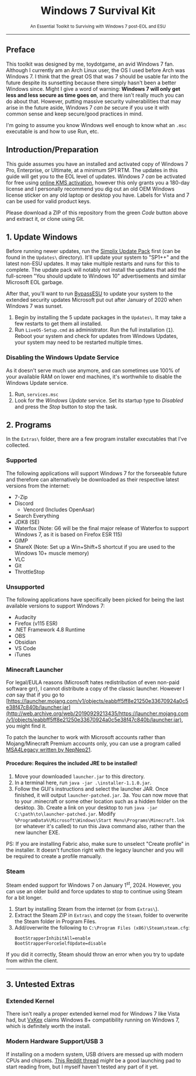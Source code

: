 <h1 align="center">Windows 7 Survival Kit</h1>
<p align="center"><small>An Essential Toolkit to Surviving with Windows 7 post-EOL and ESU</small></p>
<hr>

## Preface
This toolkit was designed by me, toydotgame, an avid Windows 7 fan. Although I currently am an Arch Linux user, the OS I used before Arch was Windows 7. I think that the great OS that was 7 should be usable far into the future despite its sunsetting because there simply hasn't been a better Windows since.
Might I give a word of warning: **Windows 7 will only get less and less secure as time goes on**, and there isn't really much you can do about that. However, putting massive security vulnerabilities that may arise in the future aside, Windows 7 _can be_ secure if you use it with common sense and keep secure/good practices in mind.

I'm going to assume you know Windows well enough to know what an `.msc` executable is and how to use Run, etc.

## Introduction/Preparation
This guide assumes you have an installed and activated copy of Windows 7 Pro, Enterprise, or Ultimate, at a minimum SP1 RTM. The updates in this guide will get you to the EOL level of updates. Windows 7 _can_ be activated for free using [online KMS activation](https://massgrave.dev/online_kms.html), however this only grants you a 180-day license and I personally recommend you dig out an old OEM Windows license sticker on any old laptop or desktop you have. Labels for Vista and 7 can be used for valid product keys.

Please download a ZIP of this repository from the green _Code_ button above and extract it, or clone using Git.

## 1. Update Windows
Before running newer updates, run the [Simplix Update Pack](https://blog.simplix.info/update7/) first (can be found in the `Updates\` directory). It'll update your system to "SP1++" and the latest non-ESU updates. It may take multiple restarts and runs for this to complete. The update pack will notably not install the updates that add the full-screen "You should update to Windows 10" advertisements and similar Microsoft EOL garbage.

After that, you'll want to run [BypassESU](https://www.youtube.com/watch?v=gpBTB3ST4kk) to update your system to the extended security updates Microsoft put out after January of 2020 when Windows 7 was sunset.
1. Begin by installing the 5 update packages in the `Updates\`. It may take a few restarts to get them all installed.
2. Run `LiveOS-Setup.cmd` as administrator. Run the full installation (<kbd>1</kbd>). Reboot your system and check for updates from Windows Updates, your system may need to be restarted multiple times.

### Disabling the Windows Update Service
As it doesn't serve much use anymore, and can sometimes use 100% of your available RAM on lower end machines, it's worthwhile to disable the Windows Update service.
1. Run, `services.msc`
2. Look for the _Windows Update_ service. Set its startup type to _Disabled_ and press the _Stop_ button to stop the task.

## 2. Programs
In the `Extras\` folder, there are a few program installer executables that I've collected.
### Supported
The following applications will support Windows 7 for the forseeable future and therefore can alternatively be downloaded as their respective latest versions from the internet:
* 7-Zip
* Discord
	* Vencord (Includes OpenAsar)
* Search Everything
* JDK8 (SE)
* Waterfox (Note: G6 will be the final major release of Waterfox to support Windows 7, as it is based on Firefox ESR 115)
* GIMP
* ShareX (Note: Set up a Win+Shift+S shortcut if you are used to the Windows 10+ muscle memory)
* VLC
* Git
* ThrottleStop

### Unsupported
The following applications have specifically been picked for being the last available versions to support Windows 7:
* Audacity
* Firefox (v115 ESR)
* .NET Framework 4.8 Runtime
* OBS
* Obsidian
* VS Code
* iTunes

### Minecraft Launcher
For legal/EULA reasons (Microsoft hates redistribution of even non-paid software grr), I cannot distribute a copy of the classic launcher. However I _can_ say that if you go to [https://launcher.mojang.com/v1/objects/eabbff5ff8e21250e33670924a0c5e38f47c840b/launcher.jar](http://web.archive.org/web/20190929213435/https://launcher.mojang.com/v1/objects/eabbff5ff8e21250e33670924a0c5e38f47c840b/launcher.jar), you might find it.

To patch the launcher to work with Microsoft accounts rather than Mojang/Minecraft Premium accounts only, you can use a program called [MSA4Legacy written by NepNep21](https://github.com/NepNep21/MSA4Legacy).

#### Procedure: Requires the included JRE to be installed!
1. Move your downloaded `launcher.jar` to this directory.
2. In a terminal here, run `java -jar .\installer-1.1.0.jar`.
3. Follow the GUI's instructions and select the launcher JAR. Once finished, it will output `launcher-patched.jar`.
3a. You can now move that to your .minecraft or some other location such as a hidden folder on the desktop.
3b. Create a link on your desktop to run `java -jar C:\path\to\launcher-patched.jar`. Modify `%ProgramData%\Microsoft\Windows\Start Menu\Programs\Minecraft.lnk` (or whatever it's called) to run this Java command also, rather than the new launcher EXE.

PS: If you are installing Fabric also, make sure to unselect "Create profile" in the installer. It doesn't function right with the legacy launcher and you will be required to create a profile manually.

### Steam
Steam ended support for Windows 7 on January 1<sup>st</sup>, 2024. However, you can use an older build and force updates to stop to continue using Steam for a bit longer.
1. Start by installing Steam from the internet (or from `Extras\`).
2. Extract the Steam ZIP in `Extras\` and copy the `Steam\` folder to overwrite the Steam folder in Program Files.
3. Add/overwrite the following to `C:\Program Files (x86)\Steam\steam.cfg`:
	```
	BootStrapperInhibitAll=enable
	BootStrapperForceSelfUpdate=disable
	```

If you did it correctly, Steam should throw an error when you try to update from within the client.

<hr>

## 3. Untested Extras
### Extended Kernel
There isn't really a proper extended kernel mod for Windows 7 like Vista had, but [VxKex](https://github.com/vxiiduu/VxKex) claims Windows 8+ compatibility running on Windows 7, which is definitely worth the install.

### Modern Hardware Support/USB 3
If installing on a modern system, USB drivers are messed up with modern CPUs and chipsets. [This Reddit thread](https://www.reddit.com/r/windows7/comments/tlndaf/can_you_install_windows_7_on_a_b550f/) _might_ be a good launching pad to start reading from, but I myself haven't tested any part of it yet.
